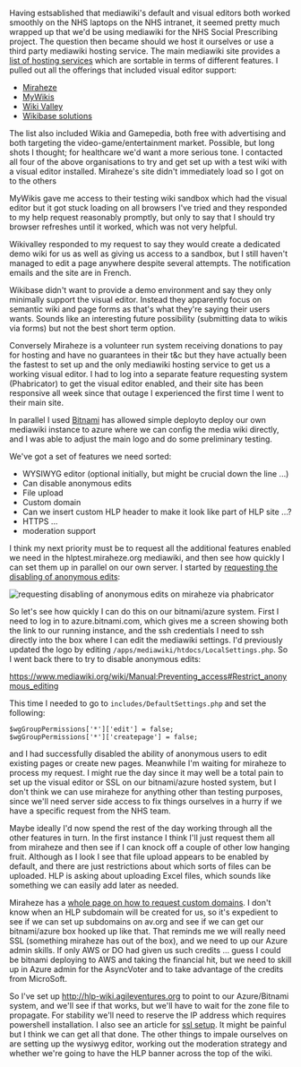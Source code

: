 Having estsablished that mediawiki's default and visual editors both worked smoothly on the NHS laptops on the NHS intranet, it seemed pretty much wrapped up that we'd be using mediawiki for the NHS Social Prescribing project.  The question then became should we host it ourselves or use a third party mediawiki hosting service.  The main mediawiki site provides a [list of hosting services](https://www.mediawiki.org/wiki/Hosting_services) which are sortable in terms of different features.  I pulled out all the offerings that included visual editor support:

* [Miraheze](http://meta.miraheze.org/)
* [MyWikis](http://www.mywikis.com/)
* [Wiki Valley](https://wiki-valley.com/)
* [Wikibase solutions](https://www.wikibase.nl/Diensten/Managed_hosting)

The list also included Wikia and Gamepedia, both free with advertising and both targeting the video-game/entertainment market.  Possible, but long shots I thought; for healthcare we'd want a more serious tone.  I contacted all four of the above organisations to try and get set up with a test wiki with a visual editor installed.  Miraheze's site didn't immediately load so I got on to the others

MyWikis gave me access to their testing wiki sandbox which had the visual editor but it got stuck loading on all browsers I've tried and they responded to my help request reasonably promptly, but only to say that I should try browser refreshes until it worked, which was not very helpful.

Wikivalley responded to my request to say they would create a dedicated demo wiki for us as well as giving us access to a sandbox, but I still haven't managed to edit a page anywhere despite several attempts.  The notification emails and the site are in French.

Wikibase didn't want to provide a demo environment and say they only minimally support the visual editor. Instead they apparently focus on semantic wiki and page forms as that's what they're saying their users wants.  Sounds like an interesting future possibility (submitting data to wikis via forms) but not the best short term option.

Conversely Miraheze is a volunteer run system receiving donations to pay for hosting and have no guarantees in their t&c but they have actually been the fastest to set up and the only mediawiki hosting service to get us a working visual editor.  I had to log into a separate feature requesting system (Phabricator) to get the visual editor enabled, and their site has been responsive all week since that outage I experienced the first time I went to their main site.

In parallel I used [Bitnami](https://bitnami.com/stack/mediawiki) has allowed simple deployto deploy our own mediawiki instance to azure where we can config the media wiki directly, and I was able to adjust the main logo and do some preliminary testing.

We've got a set of features we need sorted:

* WYSIWYG editor (optional initially, but might be crucial down the line ...)
* Can disable anonymous edits
* File upload
* Custom domain
* Can we insert custom HLP header to make it look like part of HLP site ...?
* HTTPS ...
* moderation support

I think my next priority must be to request all the additional features enabled we need in the hlptest.miraheze.org mediawiki, and then see how quickly I can set them up in parallel on our own server.  I started by [requesting the disabling of anonymous edits](https://phabricator.miraheze.org/T1720):

![requesting disabling of anonymous edits on miraheze via phabricator](https://www.dropbox.com/s/ecfs2s49des8xmj/Screenshot%202017-04-26%2009.46.45.png?dl=1)

So let's see how quickly I can do this on our bitnami/azure system.  First I need to log in to azure.bitnami.com, which gives me a screen showing both the link to our running instance, and the ssh credentials I need to ssh directly into the box where I can edit the mediawiki settings.  I'd previously updated the logo by editing `/apps/mediawiki/htdocs/LocalSettings.php`.  So I went back there to try to disable anonymous edits:

https://www.mediawiki.org/wiki/Manual:Preventing_access#Restrict_anonymous_editing

This time I needed to go to `includes/DefaultSettings.php` and set the following:

```
$wgGroupPermissions['*']['edit'] = false;
$wgGroupPermissions['*']['createpage'] = false;
```

and I had successfully disabled the ability of anonymous users to edit existing pages or create new pages.  Meanwhile I'm waiting for miraheze to process my request.  I might rue the day since it may well be a total pain to set up the visual editor or SSL on our bitnami/azure hosted system, but I don't think we can use miraheze for anything other than testing purposes, since we'll need server side access to fix things ourselves in a hurry if we have a specific request from the NHS team.

Maybe ideally I'd now spend the rest of the day working through all the other features in turn.  In the first instance I think I'll just request them all from miraheze and then see if I can knock off a couple of other low hanging fruit.  Although as I look I see that file upload appears to be enabled by default, and there are just restrictions about which sorts of files can be uploaded.  HLP is asking about uploading Excel files, which sounds like something we can easily add later as needed.

Miraheze has a [whole page on how to request custom domains](https://meta.miraheze.org/wiki/Custom_domains).  I don't know when an HLP subdomain will be created for us, so it's expedient to see if we can set up subdomains on av.org and see if we can get our bitnami/azure box hooked up like that.  That reminds me we will really need SSL (something miraheze has out of the box), and we need to up our Azure admin skills.  If only AWS or DO had given us such credits ... guess I could be bitnami deploying to AWS and taking the financial hit, but we need to skill up in Azure admin for the AsyncVoter and to take advantage of the credits from MicroSoft.

So I've set up http://hlp-wiki.agileventures.org to point to our Azure/Bitnami system, and we'll see if that works, but we'll have to wait for the zone file to propagate.  For stability we'll need to reserve the IP address which requires powershell installation.  I also see an article for [ssl setup](https://docs.microsoft.com/en-us/azure/cloud-services/cloud-services-configure-ssl-certificate).  It might be painful but I think we can get all that done.  The other things to impale ourselves on are setting up the wysiwyg editor, working out the moderation strategy and whether we're going to have the HLP banner across the top of the wiki.
